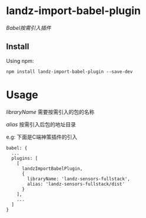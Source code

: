 # landz-import-babel-plugin
_Babel按需引入插件_

## Install
Using npm:

`
  npm install landz-import-babel-plugin --save-dev
`

# Usage

*libraryName*
需要按需引入的包的名称

*alias*
按需引入后包的地址目录

e.g: 下面是C端神策插件的引入

```
babel: {
  ...
  plugins: [
    [
      landzImportBabelPlugin,
      {
        libraryName: 'landz-sensors-fullstack',
        alias: 'landz-sensors-fullstack/dist'
      }
    ],
    ...
  ]
}
```
